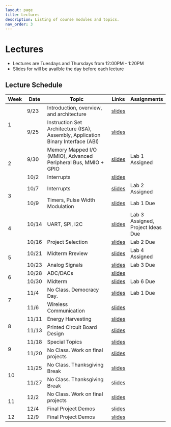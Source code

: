 ```yaml
---
layout: page
title: Lectures
description: Listing of course modules and topics.
nav_order: 3
---
```


# Lectures

* Lectures are Tuesdays and Thursdays from 12:00PM - 1:20PM
* Slides for will be availble the day before each lecture


## Lecture Schedule

<table border="0" cellspacing="0" cellpadding="6" style="width:100%; table-layout:fixed; border-collapse:collapse;">
  <colgroup>
    <col style="width:9%;">   <!-- Week (compact) -->
    <col style="width:10%;">  <!-- Date -->
    <col style="width:58%;">  <!-- Topic (wider) -->
    <col style="width:9%;">  <!-- Links -->
    <col style="width:18%;">  <!-- Assignments -->
  </colgroup>
  <thead>
    <tr>
      <th>Week</th>
      <th>Date</th>
      <th>Topic</th>
      <th>Links</th>
      <th>Assignments</th>
    </tr>
  </thead>
  <tbody>
    <tr>
      <td rowspan="2">1</td>  <!-- Week (1) -->
      <td>9/23</td>
      <td>Introduction, overview, and architecture</td>
      <td><a href="">slides</a></td>
      <td></td>
    </tr>
    <tr>
      <td>9/25</td>
      <td>Instruction Set Architecture (ISA), Assembly, Application Binary Interface (ABI)</td>
      <td><a href="">slides</a></td>
      <td></td>
    </tr>
    <tr>
      <td rowspan="2">2</td>  <!-- Week (2) -->
      <td>9/30</td>
      <td>Memory Mapped I/O (MMIO), Advanced Peripheral Bus, MMIO + GPIO</td>
      <td><a href="">slides</a></td>
      <td>Lab 1 Assigned</td>
    </tr>
    <tr>
      <td>10/2</td>
      <td>Interrupts</td>
      <td><a href="">slides</a></td>
      <td></td>
    </tr>
    <tr>
      <td rowspan="2">3</td>  <!-- Week (3) -->
      <td>10/7</td>
      <td>Interrupts</td>
      <td><a href="">slides</a></td>
      <td>Lab 2 Assigned</td>
    </tr>
    <tr>
      <td>10/9</td>
      <td>Timers, Pulse Width Modulation</td>
      <td><a href="">slides</a></td>
      <td>Lab 1 Due</td>
    </tr>
    <tr>
      <td rowspan="2">4</td>  <!-- Week (4) -->
      <td>10/14</td>
      <td>UART, SPI, I2C</td>
      <td><a href="">slides</a></td>
      <td>Lab 3 Assigned, Project Ideas Due</td>
    </tr>
    <tr>
      <td>10/16</td>
      <td>Project Selection</td>
      <td><a href="">slides</a></td>
      <td>Lab 2 Due</td>
    </tr>
    <tr>
      <td rowspan="2">5</td>  <!-- Week (5) -->
      <td>10/21</td>
      <td>Midterm Rreview</td>
      <td><a href="">slides</a></td>
      <td>Lab 4 Assigned</td>
    </tr>
    <tr>
      <td>10/23</td>
      <td>Analog Signals</td>
      <td><a href="">slides</a></td>
      <td>Lab 3 Due</td>
    </tr>
    <tr>
      <td rowspan="2">6</td>  <!-- Week (6) -->
      <td>10/28</td>
      <td>ADC/DACs</td>
      <td><a href="">slides</a></td>
      <td></td>
    </tr>
    <tr>
      <td>10/30</td>
      <td>Midterm</td>
      <td><a href="">slides</a></td>
      <td>Lab 6 Due</td>
    </tr>
    <tr>
      <td rowspan="2">7</td>  <!-- Week (7) -->
      <td>11/4</td>
      <td>No Class. Democracy Day.</td>
      <td><a href="">slides</a></td>
      <td>Lab 1 Due</td>
    </tr>
    <tr>
      <td>11/6</td>
      <td>Wireless Communication</td>
      <td><a href="">slides</a></td>
      <td></td>
    </tr>
    <tr>
      <td rowspan="2">8</td>  <!-- Week (8) -->
      <td>11/11</td>
      <td>Energy Harvesting</td>
      <td><a href="">slides</a></td>
      <td></td>
    </tr>
    <tr>
      <td>11/13</td>
      <td>Printed Circuit Board Design</td>
      <td><a href="">slides</a></td>
      <td></td>
    </tr>
    <tr>
      <td rowspan="2">9</td>  <!-- Week (9) -->
      <td>11/18</td>
      <td>Special Topics</td>
      <td><a href="">slides</a></td>
      <td></td>
    </tr>
    <tr>
      <td>11/20</td>
      <td>No Class. Work on final projects</td>
      <td><a href="">slides</a></td>
      <td></td>
    </tr>
    <tr>
      <td rowspan="2">10</td>  <!-- Week (10) -->
      <td>11/25</td>
      <td>No Class. Thanksgiving Break</td>
      <td><a href="">slides</a></td>
      <td></td>
    </tr>
    <tr>
      <td>11/27</td>
      <td>No Class. Thanksgiving Break</td>
      <td><a href="">slides</a></td>
      <td></td>
    </tr>
    <tr>
      <td rowspan="2">11</td>  <!-- Week (11) -->
      <td>12/2</td>
      <td>No Class. Work on final projects</td>
      <td><a href="">slides</a></td>
      <td></td>
    </tr>
    <tr>
      <td>12/4</td>
      <td>Final Project Demos</td>
      <td><a href="">slides</a></td>
      <td></td>
    </tr>
    <tr>
      <td>12</td>  <!-- Week (12) -->
      <td>12/9</td>
      <td>Final Project Demos</td>
      <td><a href="">slides</a></td>
      <td></td>
    </tr>
  </tbody>
</table>

<!-- | Week | Date | Topic          | Links | Assignments          |
|:-|:-|:-|:--|:-| -->
<!-- |1 | Sept. 23rd | Introduction, overview, and architecture | [slides]() | Lab 1 Assigned |
| | Sept. 25th | Instruction Set Architecture (ISA), Assembly, Application Binary Interface (ABI) | [slides]() |
|2 | Sept. 30th | Memory Mapped I/O (MMIO), Advanced Peripheral Bus, MMIO + GPIO | [slides]() |
| Oct. 2nd | Interrupts | [slides]() | Lab 1 Due |
| Oct. 7th | Interrupts | [slides]() | Lab 2 Assigned |
| Oct. 9th | Timers, Pulse Width Modulation | [slides]() | Lab 1 Due |
| Oct. 14th | UART, SPI, I2C | [slides]() | Lab 1 Due |
| Oct. 16th | Project Selection | [slides]() | Lab 1 Due |
| Oct. 21st | Midterm Rreview | [slides]() | Lab 1 Due |
| Oct. 23rd | Analog Signals | [slides]() | Lab 1 Due |
| Oct. 28th | ADC/DACs | [slides]() | Lab 1 Due |
| Oct. 30th | Midterm | [slides]() | Lab 1 Due |
| Nov. 4th | No Class. Democracy Day.  | [slides]() | Lab 1 Due |
| Nov. 6th | Wireless Communication | [slides]() | Lab 1 Due |
| Nov. 11th | Energy Harvesting | [slides]() | Lab 1 Due |
| Nov. 13th | Printed Circuit Board Design | [slides]() | Lab 1 Due |
| Nov. 18th | Special Topics | [slides]() | Lab 1 Due |
| Nov. 20th | No Class. Work on final projects | [slides]() | Lab 1 Due |
| Nov. 25th | No Class. Thanksgiving Break | [slides]() | Lab 1 Due |
| Nov. 27th | No Class. Thanksgiving Break | [slides]() | Lab 1 Due |
| Dec. 2nd | No Class. Work on final projects | [slides]() | Lab 1 Due |
| Dec. 4th | Final Project Demos | [slides]() | Lab 1 Due |
| Dec. 9th | Final Project Demos | [slides]() | Lab 1 Due | -->
